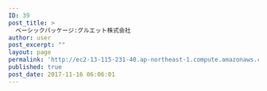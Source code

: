 ```yaml
---
ID: 39
post_title: >
  ベーシックパッケージ:グルエット株式会社
author: user
post_excerpt: ""
layout: page
permalink: 'http://ec2-13-115-231-40.ap-northeast-1.compute.amazonaws.com/ja/%e3%83%99%e3%83%bc%e3%82%b7%e3%83%83%e3%82%af%e3%83%91%e3%83%83%e3%82%b1%e3%83%bc%e3%82%b8%e3%82%b0%e3%83%ab%e3%82%a8%e3%83%83%e3%83%88%e6%a0%aa%e5%bc%8f%e4%bc%9a%e7%a4%be/'
published: true
post_date: 2017-11-16 06:06:01
---
```

<img src="http://ec2-13-115-231-40.ap-northeast-1.compute.amazonaws.com/wp-content/uploads/2017/11/29-263x300.jpg" alt="" class="alignnone size-medium wp-image-40" />